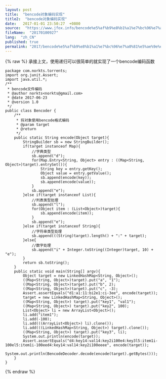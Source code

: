 ```yaml
---
layout: post
title:  "bencode对象编码实现"
title2:  "bencode对象编码实现"
date:   2017-01-01 23:50:27  +0800
source:  "https://www.jfox.info/bencode%e5%af%b9%e8%b1%a1%e7%bc%96%e7%a0%81%e5%ae%9e%e7%8e%b0.html"
fileName:  "20170100927"
lang:  "zh_CN"
published: true
permalink: "2017/bencode%e5%af%b9%e8%b1%a1%e7%bc%96%e7%a0%81%e5%ae%9e%e7%8e%b0.html"
---
```

{% raw %}
承接上文，使用递归可以很简单的就实现了一个bencode编码函数 

    package com.norkts.torrents;
    import org.junit.Assert;
    import java.util.*;
    /**
     * bencode文件编码
     * @author norkts<norkts@gmail.com>
     * @date 2017-06-23
     * @version 1.0
     */
    public class Bencoder {
        /**
         * 将对象使用bencode格式编码
         * @param target
         * @return
         */
        public static String encode(Object target){
            StringBuilder sb = new StringBuilder();
            if(target instanceof Map){
                //字典类型
                sb.append("d");
                for(Map.Entry<String, Object> entry : ((Map<String, Object>)target).entrySet()){
                    String key = entry.getKey();
                    Object value = entry.getValue();
                    sb.append(encode(key));
                    sb.append(encode(value));
                }
                sb.append("e");
            }else if(target instanceof List){
                //列表类型处理
                sb.append("l");
                for(Object item : (List<Object>)target){
                    sb.append(encode(item));
                }
                sb.append("e");
            }else if(target instanceof String){
                //字符串类型处理
                sb.append(((String)target).length() + ":" + target);
            }else{
                //数字处理
                sb.append("i" + Integer.toString((Integer)target, 10) + "e");
            }
            return sb.toString();
        }
        public static void main(String[] argv){
            Object target = new LinkedHashMap<String, Object>();
            ((Map<String, Object>)target).put("a", "1");
            ((Map<String, Object>)target).put("b", 2);
            ((Map<String, Object>)target).put("c", -3);
            Assert.assertEquals("d1:a1:11:bi2e1:ci-3ee", encode(target));
            target = new LinkedHashMap<String, Object>();
            ((Map<String, Object>) target).put("key1", "val1");
            ((Map<String, Object>) target).put("key2", 100);
            List<Object> li = new ArrayList<Object>();
            li.add("item1");
            li.add(-100);
            li.add(((ArrayList<Object>) li).clone());
            li.add(((LinkedHashMap<String, Object>) target).clone());
            ((Map<String, Object>) target).put("key3", li);
            System.out.println(encode(target));
            Assert.assertEquals("d4:key14:val14:key2i100e4:key3l5:item1i-100el5:item1i-100eed4:key14:val14:key2i100eeee", encode(target));
            System.out.println(BencodeDecoder.decode(encode(target).getBytes()));
        }
    }
{% endraw %}
